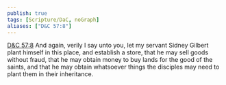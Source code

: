 ```yaml
---
publish: true
tags: [Scripture/DaC, noGraph]
aliases: ["D&C 57:8"]
---
```

[D&C 57:8](https://churchofjesuschrist.org/study/scriptures/dc-testament/dc/57?lang=eng&id=p8#p8) And again, verily I say unto you, let my servant Sidney Gilbert plant himself in this place, and establish a store, that he may sell goods without fraud, that he may obtain money to buy lands for the good of the saints, and that he may obtain whatsoever things the disciples may need to plant them in their inheritance.
